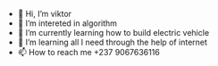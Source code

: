 - 👋 Hi, I’m viktor
- 👀 I’m intereted in algorithm
- 🌱 I’m currently learning how to build electric vehicle
- 💞️ I’m learning all I need through the help of internet
- 📫 How to reach me +237 9067636116

<!---
Igviktor/Igviktor is a ✨ special ✨ repository because its `README.md` (this file) appears on your GitHub profile.
You can click the Preview link to take a look at your changes.
--->
